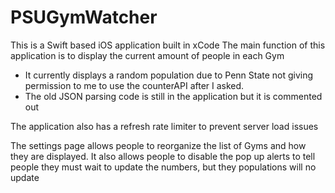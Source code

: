 # PSUGymWatcher
This is a Swift based iOS application built in xCode
The main function of this application is to display the current amount of people in each Gym
  - It currently displays a random population due to Penn State not giving permission 
    to me to use the counterAPI after I asked.
  - The old JSON parsing code is still in the application but it is commented out

The application also has a refresh rate limiter to prevent server load issues

The settings page allows people to reorganize the list of Gyms and how they are displayed. It also allows people to disable
the pop up alerts to tell people they must wait to update the numbers, but they populations will no update

